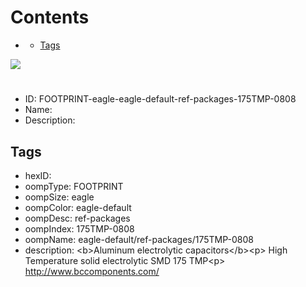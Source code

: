 



Contents
========

* [](#)
	* [Tags](#tags)
  
![][im]
# 

- ID: FOOTPRINT-eagle-eagle-default-ref-packages-175TMP-0808
- Name: 
- Description: 

## Tags

- hexID: 
- oompType: FOOTPRINT
- oompSize: eagle
- oompColor: eagle-default
- oompDesc: ref-packages
- oompIndex: 175TMP-0808
- oompName: eagle-default/ref-packages/175TMP-0808
- description: &lt;b&gt;Aluminum electrolytic capacitors&lt;/b&gt;&lt;p&gt;&#xD;
High Temperature solid electrolytic SMD 175 TMP&lt;p&gt;&#xD;
http://www.bccomponents.com/



[im]: image.png
